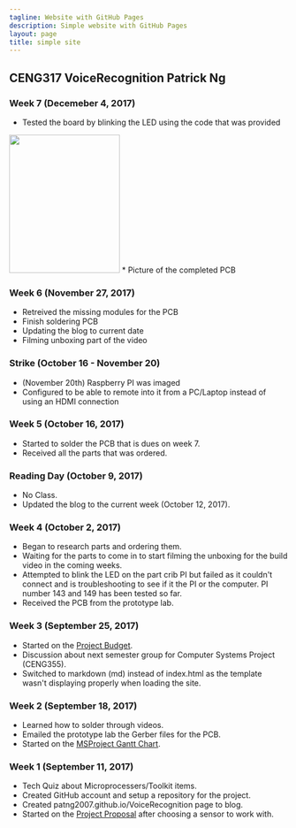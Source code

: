 ```yaml
---
tagline: Website with GitHub Pages
description: Simple website with GitHub Pages
layout: page
title: simple site
---
```


CENG317 VoiceRecognition Patrick Ng
-------------
### Week 7 (Decemeber 4, 2017)

* Tested the board by blinking the LED using the code that was provided

<img src="https://raw.githubusercontent.com/patng2007/VoiceRecognition/master/images/PCB.jpg" width="200" height="250">
* Picture of the completed PCB 


### Week 6 (November 27, 2017)

* Retreived the missing modules for the PCB
* Finish soldering PCB
* Updating the blog to current date
* Filming unboxing part of the video

### Strike (October 16 - November 20)

* (November 20th) Raspberry PI was imaged
* Configured to be able to remote into it from a PC/Laptop instead of using an HDMI connection

### Week 5 (October 16, 2017)

* Started to solder the PCB that is dues on week 7. 
* Received all the parts that was ordered.

### Reading Day (October 9, 2017)

* No Class. 
* Updated the blog to the current week (October 12, 2017).

### Week 4 (October 2, 2017)

* Began to research parts and ordering them. 
* Waiting for the parts to come in to start filming the unboxing for the build video in the coming weeks. 
* Attempted to blink the LED on the part crib PI but failed as it couldn't connect and is troubleshooting to see if it the PI or the computer. PI number 143 and 149 has been tested so far. 
* Received the PCB from the prototype lab.

### Week 3 (September 25, 2017)

* Started on the [Project Budget](https://github.com/patng2007/VoiceRecognition/blob/master/documentation/CENG317%20Budget.xlsx).
* Discussion about next semester group for Computer Systems Project (CENG355).
* Switched to markdown (md) instead of index.html as the template wasn't displaying properly when loading the site. 

### Week 2 (September 18, 2017)

* Learned how to solder through videos.
* Emailed the prototype lab the Gerber files for the PCB.
* Started on the [MSProject Gantt Chart](https://github.com/patng2007/VoiceRecognition/blob/master/documentation/Project_Schedule.pdf).

### Week 1 (September 11, 2017)

* Tech Quiz about Microprocessers/Toolkit items.
* Created GitHub account and setup a repository for the project.
* Created patng2007.github.io/VoiceRecognition page to blog.
* Started on the [Project Proposal](https://github.com/patng2007/VoiceRecognition/blob/master/documentation/ProposalContentStudentNameRev02.xlsx) after choosing a sensor to work with. 




